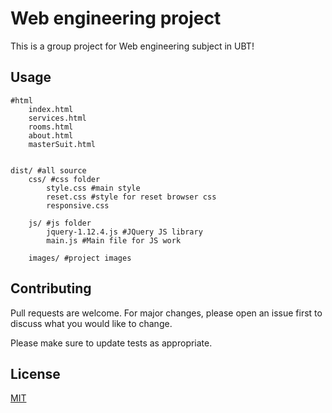 # Web engineering project

This is a group project for Web engineering subject in UBT!


## Usage

```
#html
    index.html 
    services.html
    rooms.html
    about.html
    masterSuit.html
    

dist/ #all source 
    css/ #css folder
        style.css #main style
        reset.css #style for reset browser css
        responsive.css

    js/ #js folder
        jquery-1.12.4.js #JQuery JS library
        main.js #Main file for JS work

    images/ #project images 

```

## Contributing
Pull requests are welcome. For major changes, please open an issue first to discuss what you would like to change.

Please make sure to update tests as appropriate.

## License
[MIT](https://choosealicense.com/licenses/mit/)
